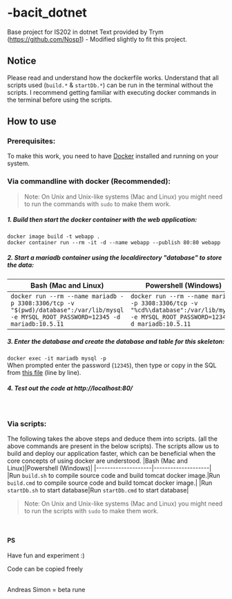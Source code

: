 # -bacit_dotnet
Base project for IS202 in dotnet
Text provided by Trym (https://github.com/Nosp1) - Modified slightly to fit this project. 

## Notice
Please read and understand how the dockerfile works. 
Understand that all scripts used (`build.*` & `startDb.*`) can be run in the terminal without the scripts.
I recommend getting familiar with executing docker commands in the terminal before using the scripts.

## How to use
### Prerequisites:
To make this work, you need to have [Docker](https://www.docker.com/) installed and running on your system.    

### Via commandline with docker (Recommended):
> Note: On Unix and Unix-like systems (Mac and Linux) you might need to run the commands with `sudo` to make them work.

##### 1. Build then start the docker container with the web application:    
`docker image build -t webapp .`    
`docker container run --rm -it -d --name webapp --publish 80:80 webapp`

##### 2. Start a mariadb container using the localdirectory "database" to store the data:    

|Bash (Mac and Linux)|Powershell (Windows)|
|--------------------|--------------------|
|`docker run --rm --name mariadb -p 3308:3306/tcp -v "$(pwd)/database":/var/lib/mysql -e MYSQL_ROOT_PASSWORD=12345 -d mariadb:10.5.11`|`docker run --rm --name mariadb -p 3308:3306/tcp -v "%cd%\database":/var/lib/mysql -e MYSQL_ROOT_PASSWORD=12345 -d mariadb:10.5.11`|

##### 3. Enter the database and create the database and table for this skeleton:    
`docker exec -it mariadb mysql -p`    
When prompted enter the password (`12345`), then type or copy in the SQL from [this file](CreateDb.sql) (line by line).

##### 4. Test out the code at http://localhost:80/

<br>

### Via scripts:
The following takes the above steps and deduce them into scripts. (all the above commands are present in the below scripts).
The scripts allow us to build and deploy our application faster, which can be beneficial when the core concepts of using docker are understood.
|Bash (Mac and Linux)|Powershell (Windows)|
|--------------------|--------------------|
|Run `build.sh` to compile source code and build tomcat docker image.|Run `build.cmd` to compile source code and build tomcat docker image.|
|Run `startDb.sh` to start database|Run `startDb.cmd` to start database|

> Note: On Unix and Unix-like systems (Mac and Linux) you might need to run the scripts with `sudo` to make them work.

<br>

#### PS
Have fun and experiment :)

Code can be copied freely


<br>
Andreas
Simon = beta
rune
